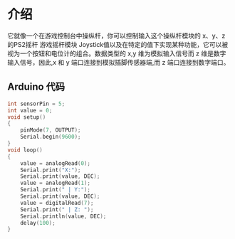 # 介绍

它就像一个在游戏控制台中操纵杆，你可以控制输入这个操纵杆模块的 x、y、z 的PS2摇杆 游戏摇杆模块 Joystick值以及在特定的值下实现某种功能，它可以被视为一个按钮和电位计的组合。数据类型的 x,y 维为模拟输入信号而 z 维是数字输入信号，因此,x 和 y 端口连接到模拟插脚传感器端,而 z 端口连接到数字端口。

## Arduino 代码

```cpp
int sensorPin = 5; 
int value = 0; 
void setup() 
{
    pinMode(7, OUTPUT); 
    Serial.begin(9600); 
}
void loop() 
{ 
    value = analogRead(0); 
    Serial.print("X:");
    Serial.print(value, DEC); 
    value = analogRead(1); 
    Serial.print(" | Y:"); 
    Serial.print(value, DEC);
    value = digitalRead(7); 
    Serial.print(" | Z: "); 
    Serial.println(value, DEC); 
    delay(100);
}
```



